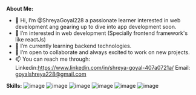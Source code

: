 **About Me:**
- 👋 Hi, I’m @ShreyaGoyal228 a passionate learner interested in web development ang gearing up to dive into app development soon.
- 👀 I’m interested in web development (Specially frontend framework's like reactJs)
- 🌱 I’m currently learning backend technologies.
- 💞️ I’m open to collaborate and always excited to work on new projects.
- 📫 You can reach me through:
   Linkedin:https://www.linkedin.com/in/shreya-goyal-407a0721a/
   Email: goyalshreya228@gmail.com 

**Skills:**
![image](https://github.com/ShreyaGoyal228/ShreyaGoyal228/assets/141781056/079c2b2b-b178-4394-97a6-24ad9985e374) ![image](https://github.com/ShreyaGoyal228/ShreyaGoyal228/assets/141781056/17d7baf0-b061-4738-b92f-a6e798383a14) ![image](https://github.com/ShreyaGoyal228/ShreyaGoyal228/assets/141781056/9ebfda66-d497-4f24-8ea9-aee58edecbb7) ![image](https://github.com/ShreyaGoyal228/ShreyaGoyal228/assets/141781056/d3d814e9-f642-4870-a506-f6b7d4f2d3b3) ![image](https://github.com/ShreyaGoyal228/ShreyaGoyal228/assets/141781056/ce91ec53-555b-4479-a358-05327f199920) ![image](https://github.com/ShreyaGoyal228/ShreyaGoyal228/assets/141781056/a8af8ac3-07b0-4f77-9e91-83ed07af23c8)





